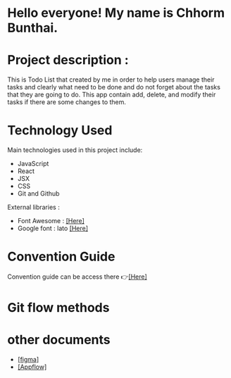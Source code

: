 # Hello everyone! My name is Chhorm Bunthai. 

# Project description :
This is Todo List that created by me in order to help users manage their tasks and clearly what need to be done and do not forget about the tasks that they are going to do. This app contain add, delete, and modify their tasks if there are some changes to them.

# Technology Used
Main technologies used in this project include:
- JavaScript
- React
- JSX
- CSS
- Git and Github

External libraries :
- Font Awesome : [[Here]](https://fontawesome.com/v5/docs/web/use-with/react)
- Google font : lato [[Here]](https://fonts.google.com/specimen/Lato?query=lato)

# Convention Guide

Convention guide can be access there 👉[[Here]](https://cumbersome-lift-045.notion.site/Convention-Guide-Todo-React-App-0d3ba67c6f864c7190b3c35af4ce2e1c?pvs=4)


# Git flow methods

# other documents
- [[figma]](https://www.figma.com/file/4rL8AKzi7I3nHVh1KbxfwY/Todo-App-'s-UI?type=design&node-id=0%3A1&mode=design&t=Apm9FaXf2UhJsEsR-1)
- [[Appflow]](https://drive.google.com/file/d/1GpFPb37-ttkhCWIDdGSLVcB4zrdYL9Bb/view?usp=sharing)